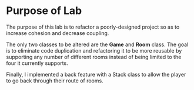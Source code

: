 # Purpose of Lab
The purpose of this lab is to refactor a poorly-designed project so as to increase cohesion and decrease coupling.

The only two classes to be altered are the <b>Game</b> and <b>Room</b> class. The goal is to eliminate code duplication and refactoring it to be more reusable by supporting any number of different rooms instead of being limited to the four it currently supports.

Finally, I implemented a back feature with a Stack class to allow the player to go back through their route of rooms.
